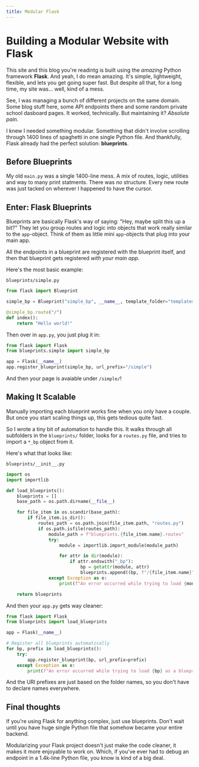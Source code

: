 ```yaml
---
title: Modular Flask
---
```


# Building a Modular Website with Flask

This site and this blog you're readintg is built using the *amazing* Python framework **Flask**. And yeah, I do mean amazing. It's simple, lightweight, flexible, and lets you get going super fast. But despite all that, for a long time, my site was... well, kind of a mess.

See, I was managing a bunch of different projects on the same domain. Some blog stuff here, some API endpoints there and some random private school dasboard pages. It worked, technically. But maintaining it? *Absolute pain.*

I knew I needed something modular. Something that didn't involve scrolling through 1400 lines of spaghetti in one single Python file. And thankfully, Flask already had the perfect solution: **blueprints**.

## Before Blueprints

My old `main.py` was a single 1400-line mess. A mix of routes, logic, utilities and way to many print statments. There was *no* structure. Every new route was just tacked on wherever I happened to have the cursor.

## Enter: Flask Blueprints

Blueprints are basically Flask's way of saying: "Hey, maybe split this up a bit?" They let you group routes and logic into objects that work really similar to the `app`-object. Think of them as little mini `app`-objects that plug into your main app.

All the endpoints in a blueprint are registered with the blueprint itself, and then that blueprint gets registered *with your main app*.

Here's the most basic example:

`blueprints/simple.py`

```python
from flask import Blueprint

simple_bp = Blueprint("simple_bp", __name__, template_folder="templates")

@simple_bp.route("/")
def index():
    return "Hello world!"
```

Then over in `app.py`, you just plug it in:

```python
from flask import Flask
from blueprints.simple import simple_bp

app = Flask(__name__)
app.register_blueprint(simple_bp, url_prefix="/simple")
```

And then your page is avaiable under `/simple/`!

## Making It Scalable

Manually importing each blueprint works fine when you only have a couple. But once you start scaling things up, this gets tedious quite fast.

So I wrote a tiny bit of automation to handle this. It walks through all subfolders in the `blueprints/` folder, looks for a `routes.py` file, and tries to import a `*_bp` object from it.

Here's what that looks like:

`blueprints/__init__.py`

```python
import os
import importlib

def load_blueprints():
    blueprints = []
    base_path = os.path.dirname(__file__)

    for file_item in os.scandir(base_path):
        if file_item.is_dir():
            routes_path = os.path.join(file_item.path, "routes.py")
            if os.path.isfile(routes_path):
                module_path = f"blueprints.{file_item.name}.routes"
                try:
                    module = importlib.import_module(module_path)

                    for attr in dir(module):
                        if attr.endswith("_bp"):
                            bp = getattr(module, attr)
                            blueprints.append((bp, f"/{file_item.name}"))
                except Exception as e:
                    print(f"An error occurred while trying to load {module_path}: {e}")

    return blueprints
```

And then your `app.py` gets way cleaner:

```python
from flask import Flask
from blueprints import load_blueprints

app = Flask(__name__)

# Register all blueprints automatically
for bp, prefix in load_blueprints():
    try:
        app.register_blueprint(bp, url_prefix=prefix)
    except Exception as e:
        print(f"An error occurred while trying to load {bp} as a blueprint: {e}")
```

And the URl prefixes are just based on the folder names, so you don't have to declare names everywhere.

## Final thoughts

If you're using Flask for anything complex, just use blueprints. Don't wait until you have huge single Python file that somehow became your entire backend.

Modularizing your Flask project doesn't just make the code cleaner, it makes it more enjoyable to work on. Which, if you've ever had to debug an endpoint in a 1.4k-line Python file, you know is kind of a big deal.

